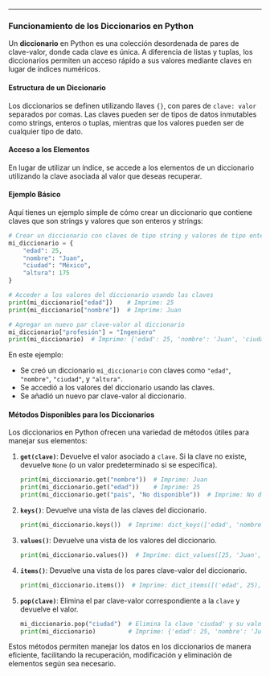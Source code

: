 ___
### Funcionamiento de los Diccionarios en Python

Un **diccionario** en Python es una colección desordenada de pares de clave-valor, donde cada clave es única. A diferencia de listas y tuplas, los diccionarios permiten un acceso rápido a sus valores mediante claves en lugar de índices numéricos.

#### **Estructura de un Diccionario**
Los diccionarios se definen utilizando llaves `{}`, con pares de `clave: valor` separados por comas. Las claves pueden ser de tipos de datos inmutables como strings, enteros o tuplas, mientras que los valores pueden ser de cualquier tipo de dato.

#### **Acceso a los Elementos**
En lugar de utilizar un índice, se accede a los elementos de un diccionario utilizando la clave asociada al valor que deseas recuperar.

#### **Ejemplo Básico**
Aquí tienes un ejemplo simple de cómo crear un diccionario que contiene claves que son strings y valores que son enteros y strings:

```python
# Crear un diccionario con claves de tipo string y valores de tipo entero y string
mi_diccionario = {
    "edad": 25,
    "nombre": "Juan",
    "ciudad": "México",
    "altura": 175
}

# Acceder a los valores del diccionario usando las claves
print(mi_diccionario["edad"])    # Imprime: 25
print(mi_diccionario["nombre"])  # Imprime: Juan

# Agregar un nuevo par clave-valor al diccionario
mi_diccionario["profesión"] = "Ingeniero"
print(mi_diccionario)  # Imprime: {'edad': 25, 'nombre': 'Juan', 'ciudad': 'México', 'altura': 175, 'profesión': 'Ingeniero'}
```

En este ejemplo:
- Se creó un diccionario `mi_diccionario` con claves como `"edad"`, `"nombre"`, `"ciudad"`, y `"altura"`.
- Se accedió a los valores del diccionario usando las claves.
- Se añadió un nuevo par clave-valor al diccionario.

#### **Métodos Disponibles para los Diccionarios**
Los diccionarios en Python ofrecen una variedad de métodos útiles para manejar sus elementos:

1. **`get(clave)`**: Devuelve el valor asociado a `clave`. Si la clave no existe, devuelve `None` (o un valor predeterminado si se especifica).

   ```python
   print(mi_diccionario.get("nombre"))  # Imprime: Juan
   print(mi_diccionario.get("edad"))    # Imprime: 25
   print(mi_diccionario.get("pais", "No disponible"))  # Imprime: No disponible
   ```

2. **`keys()`**: Devuelve una vista de las claves del diccionario.

   ```python
   print(mi_diccionario.keys())  # Imprime: dict_keys(['edad', 'nombre', 'ciudad', 'altura', 'profesión'])
   ```

3. **`values()`**: Devuelve una vista de los valores del diccionario.

   ```python
   print(mi_diccionario.values())  # Imprime: dict_values([25, 'Juan', 'México', 175, 'Ingeniero'])
   ```

4. **`items()`**: Devuelve una vista de los pares clave-valor del diccionario.

   ```python
   print(mi_diccionario.items())  # Imprime: dict_items([('edad', 25), ('nombre', 'Juan'), ('ciudad', 'México'), ('altura', 175), ('profesión', 'Ingeniero')])
   ```

5. **`pop(clave)`**: Elimina el par clave-valor correspondiente a la `clave` y devuelve el valor.

   ```python
   mi_diccionario.pop("ciudad")  # Elimina la clave 'ciudad' y su valor asociado
   print(mi_diccionario)         # Imprime: {'edad': 25, 'nombre': 'Juan', 'altura': 175, 'profesión': 'Ingeniero'}
   ```

Estos métodos permiten manejar los datos en los diccionarios de manera eficiente, facilitando la recuperación, modificación y eliminación de elementos según sea necesario.